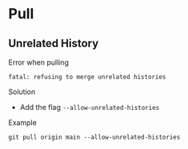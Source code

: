 # Pull

## Unrelated History

Error when pulling

```
fatal: refusing to merge unrelated histories
```

Solution

- Add the flag `--allow-unrelated-histories`

Example

```
git pull origin main --allow-unrelated-histories
```
